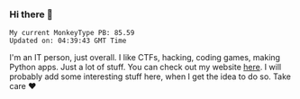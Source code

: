### Hi there 👋
<!-- PB START -->
```
My current MonkeyType PB: 85.59
Updated on: 04:39:43 GMT Time
```
<!-- PB END -->
I'm an IT person, just overall. I like CTFs, hacking, coding games, making Python apps. Just a lot of stuff.
You can check out my website [here](https://skill3472.github.io/).
I will probably add some interesting stuff here, when I get the idea to do so. Take care ❤️
